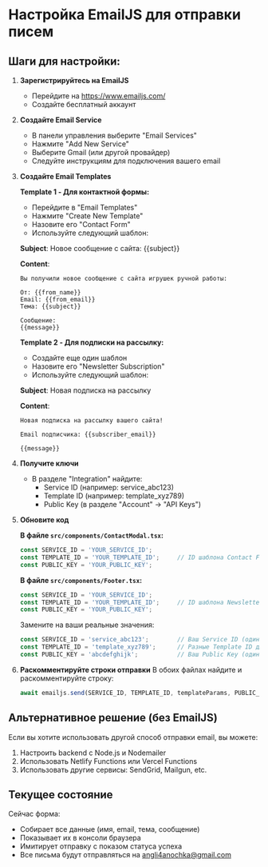 # Настройка EmailJS для отправки писем

## Шаги для настройки:

1. **Зарегистрируйтесь на EmailJS**
   - Перейдите на https://www.emailjs.com/
   - Создайте бесплатный аккаунт

2. **Создайте Email Service**
   - В панели управления выберите "Email Services"
   - Нажмите "Add New Service"
   - Выберите Gmail (или другой провайдер)
   - Следуйте инструкциям для подключения вашего email

3. **Создайте Email Templates**
   
   **Template 1 - Для контактной формы:**
   - Перейдите в "Email Templates"
   - Нажмите "Create New Template"
   - Назовите его "Contact Form"
   - Используйте следующий шаблон:

   **Subject**: Новое сообщение с сайта: {{subject}}
   
   **Content**:
   ```
   Вы получили новое сообщение с сайта игрушек ручной работы:
   
   От: {{from_name}}
   Email: {{from_email}}
   Тема: {{subject}}
   
   Сообщение:
   {{message}}
   ```

   **Template 2 - Для подписки на рассылку:**
   - Создайте еще один шаблон
   - Назовите его "Newsletter Subscription"
   - Используйте следующий шаблон:

   **Subject**: Новая подписка на рассылку
   
   **Content**:
   ```
   Новая подписка на рассылку вашего сайта!
   
   Email подписчика: {{subscriber_email}}
   
   {{message}}
   ```

4. **Получите ключи**
   - В разделе "Integration" найдите:
     - Service ID (например: service_abc123)
     - Template ID (например: template_xyz789)
     - Public Key (в разделе "Account" -> "API Keys")

5. **Обновите код**
   
   **В файле `src/components/ContactModal.tsx`:**
   ```typescript
   const SERVICE_ID = 'YOUR_SERVICE_ID';
   const TEMPLATE_ID = 'YOUR_TEMPLATE_ID';     // ID шаблона Contact Form
   const PUBLIC_KEY = 'YOUR_PUBLIC_KEY';
   ```
   
   **В файле `src/components/Footer.tsx`:**
   ```typescript
   const SERVICE_ID = 'YOUR_SERVICE_ID';
   const TEMPLATE_ID = 'YOUR_TEMPLATE_ID';     // ID шаблона Newsletter Subscription
   const PUBLIC_KEY = 'YOUR_PUBLIC_KEY';
   ```
   
   Замените на ваши реальные значения:
   ```typescript
   const SERVICE_ID = 'service_abc123';        // Ваш Service ID (одинаковый для обоих)
   const TEMPLATE_ID = 'template_xyz789';      // Разные Template ID для каждой формы
   const PUBLIC_KEY = 'abcdefghijk';           // Ваш Public Key (одинаковый для обоих)
   ```

6. **Раскомментируйте строки отправки**
   В обоих файлах найдите и раскомментируйте строку:
   ```typescript
   await emailjs.send(SERVICE_ID, TEMPLATE_ID, templateParams, PUBLIC_KEY);
   ```

## Альтернативное решение (без EmailJS)

Если вы хотите использовать другой способ отправки email, вы можете:

1. Настроить backend с Node.js и Nodemailer
2. Использовать Netlify Functions или Vercel Functions
3. Использовать другие сервисы: SendGrid, Mailgun, etc.

## Текущее состояние

Сейчас форма:
- Собирает все данные (имя, email, тема, сообщение)
- Показывает их в консоли браузера
- Имитирует отправку с показом статуса успеха
- Все письма будут отправляться на angli4anochka@gmail.com